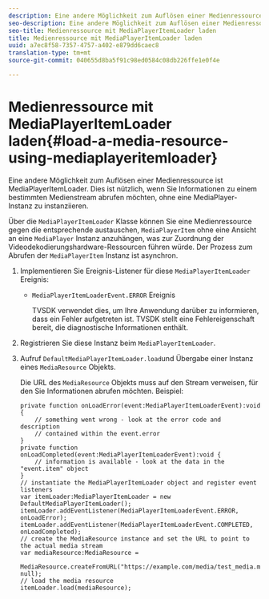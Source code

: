 ```yaml
---
description: Eine andere Möglichkeit zum Auflösen einer Medienressource ist MediaPlayerItemLoader. Dies ist nützlich, wenn Sie Informationen zu einem bestimmten Medienstream abrufen möchten, ohne eine MediaPlayer-Instanz zu instanziieren.
seo-description: Eine andere Möglichkeit zum Auflösen einer Medienressource ist MediaPlayerItemLoader. Dies ist nützlich, wenn Sie Informationen zu einem bestimmten Medienstream abrufen möchten, ohne eine MediaPlayer-Instanz zu instanziieren.
seo-title: Medienressource mit MediaPlayerItemLoader laden
title: Medienressource mit MediaPlayerItemLoader laden
uuid: a7ec8f58-7357-4757-a402-e879dd6caec8
translation-type: tm+mt
source-git-commit: 040655d8ba5f91c98ed0584c08db226ffe1e0f4e

---
```



# Medienressource mit MediaPlayerItemLoader laden{#load-a-media-resource-using-mediaplayeritemloader}

Eine andere Möglichkeit zum Auflösen einer Medienressource ist MediaPlayerItemLoader. Dies ist nützlich, wenn Sie Informationen zu einem bestimmten Medienstream abrufen möchten, ohne eine MediaPlayer-Instanz zu instanziieren.

Über die `MediaPlayerItemLoader` Klasse können Sie eine Medienressource gegen die entsprechende austauschen, `MediaPlayerItem` ohne eine Ansicht an eine `MediaPlayer` Instanz anzuhängen, was zur Zuordnung der Videodekodierungshardware-Ressourcen führen würde. Der Prozess zum Abrufen der `MediaPlayerItem` Instanz ist asynchron.

1. Implementieren Sie Ereignis-Listener für diese `MediaPlayerItemLoader` Ereignis:

   * `MediaPlayerItemLoaderEvent.ERROR` Ereignis

      TVSDK verwendet dies, um Ihre Anwendung darüber zu informieren, dass ein Fehler aufgetreten ist. TVSDK stellt eine Fehlereigenschaft bereit, die diagnostische Informationen enthält.

1. Registrieren Sie diese Instanz beim `MediaPlayerItemLoader`.
1. Aufruf `DefaultMediaPlayerItemLoader.load`und Übergabe einer Instanz eines `MediaResource` Objekts.

   Die URL des `MediaResource` Objekts muss auf den Stream verweisen, für den Sie Informationen abrufen möchten. Beispiel:

   ```
   private function onLoadError(event:MediaPlayerItemLoaderEvent):void { 
       // something went wrong - look at the error code and description 
       // contained within the event.error 
   } 
   private function onLoadCompleted(event:MediaPlayerItemLoaderEvent):void { 
       // information is available - look at the data in the "event.item" object 
   } 
   // instantiate the MediaPlayerItemLoader object and register event listeners 
   var itemLoader:MediaPlayerItemLoader = new DefaultMediaPlayerItemLoader(); 
   itemLoader.addEventListener(MediaPlayerItemLoaderEvent.ERROR, onLoadError); 
   itemLoader.addEventListener(MediaPlayerItemLoaderEvent.COMPLETED, onLoadCompleted); 
   // create the MediaResource instance and set the URL to point to the actual media stream 
   var mediaResource:MediaResource = 
     MediaResource.createFromURL("https://example.com/media/test_media.m3u8", null); 
   // load the media resource 
   itemLoader.load(mediaResource); 
   ```

